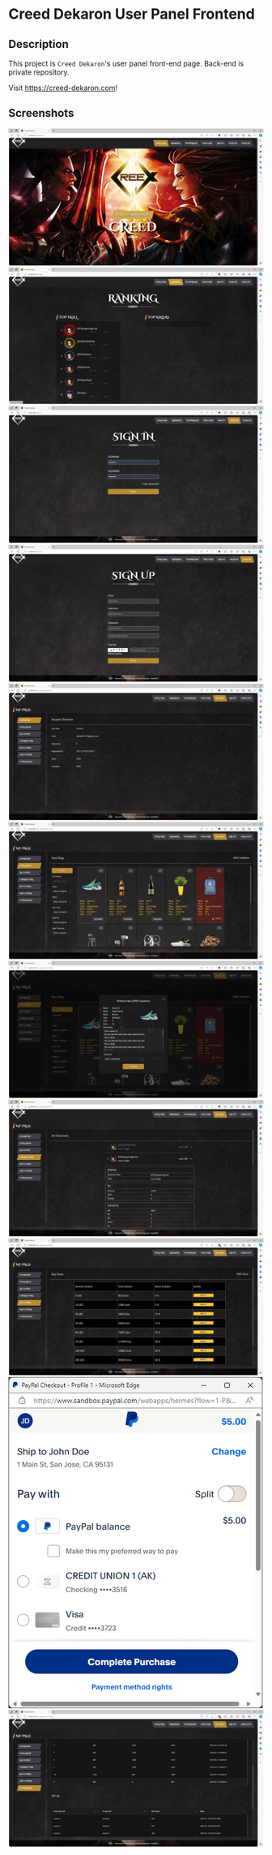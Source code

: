 # Creed Dekaron User Panel Frontend

## Description

This project is `Creed Dekaron`'s user panel front-end page. Back-end is private repository.

Visit <https://creed-dekaron.com>!

## Screenshots

![sshots](./screenshots/00.png)
![sshots](./screenshots/01.png)
![sshots](./screenshots/02.png)
![sshots](./screenshots/03.png)
![sshots](./screenshots/04.png)
![sshots](./screenshots/05.png)
![sshots](./screenshots/06.png)
![sshots](./screenshots/07.png)
![sshots](./screenshots/08.png)
![sshots](./screenshots/09.png)
![sshots](./screenshots/10.png)
      